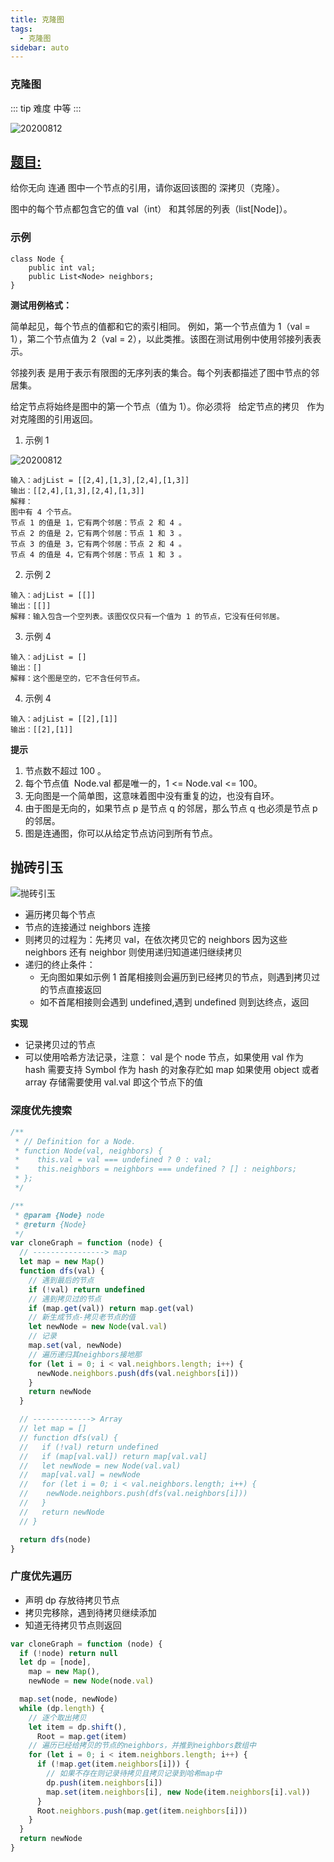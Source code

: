 ```yaml
---
title: 克隆图
tags:
  - 克隆图
sidebar: auto
---
```


### 克隆图

::: tip 难度
中等
:::

![20200812](http://qiniu.gaowenju.com/leecode/banner/20200812.jpg)

## [题目:](https://leetcode-cn.com/problems/clone-graph/)

给你无向 连通 图中一个节点的引用，请你返回该图的 深拷贝（克隆）。

图中的每个节点都包含它的值 val（int） 和其邻居的列表（list[Node]）。

### 示例

```
class Node {
    public int val;
    public List<Node> neighbors;
}
```

**测试用例格式：**

简单起见，每个节点的值都和它的索引相同。
例如，第一个节点值为 1（val = 1），第二个节点值为 2（val = 2），以此类推。该图在测试用例中使用邻接列表表示。

邻接列表 是用于表示有限图的无序列表的集合。每个列表都描述了图中节点的邻居集。

给定节点将始终是图中的第一个节点（值为 1）。你必须将   给定节点的拷贝   作为对克隆图的引用返回。

1. 示例 1

![20200812](http://qiniu.gaowenju.com/leecode/banner/20200812-a.png)

```
输入：adjList = [[2,4],[1,3],[2,4],[1,3]]
输出：[[2,4],[1,3],[2,4],[1,3]]
解释：
图中有 4 个节点。
节点 1 的值是 1，它有两个邻居：节点 2 和 4 。
节点 2 的值是 2，它有两个邻居：节点 1 和 3 。
节点 3 的值是 3，它有两个邻居：节点 2 和 4 。
节点 4 的值是 4，它有两个邻居：节点 1 和 3 。
```

2. 示例 2

```
输入：adjList = [[]]
输出：[[]]
解释：输入包含一个空列表。该图仅仅只有一个值为 1 的节点，它没有任何邻居。
```

3. 示例 4

```
输入：adjList = []
输出：[]
解释：这个图是空的，它不含任何节点。
```

4. 示例 4

```
输入：adjList = [[2],[1]]
输出：[[2],[1]]
```

**提示**

1. 节点数不超过 100 。
2. 每个节点值  Node.val 都是唯一的，1 <= Node.val <= 100。
3. 无向图是一个简单图，这意味着图中没有重复的边，也没有自环。
4. 由于图是无向的，如果节点 p 是节点 q 的邻居，那么节点 q 也必须是节点 p  的邻居。
5. 图是连通图，你可以从给定节点访问到所有节点。

## 抛砖引玉

![抛砖引玉](http://qiniu.gaowenju.com/leecode/20200812.png)

- 遍历拷贝每个节点
- 节点的连接通过 neighbors 连接
- 则拷贝的过程为：先拷贝 val，在依次拷贝它的 neighbors
  因为这些 neighbors 还有 neighbor 则使用递归知道递归继续拷贝
- 递归的终止条件：
  - 无向图如果如示例 1 首尾相接则会遍历到已经拷贝的节点，则遇到拷贝过的节点直接返回
  - 如不首尾相接则会遇到 undefined,遇到 undefined 则到达终点，返回

**实现**

- 记录拷贝过的节点
- 可以使用哈希方法记录，注意：
  val 是个 node 节点，如果使用 val 作为 hash 需要支持 Symbol 作为 hash 的对象存贮如 map
  如果使用 object 或者 array 存储需要使用 val.val 即这个节点下的值

### 深度优先搜索

```javascript
/**
 * // Definition for a Node.
 * function Node(val, neighbors) {
 *    this.val = val === undefined ? 0 : val;
 *    this.neighbors = neighbors === undefined ? [] : neighbors;
 * };
 */

/**
 * @param {Node} node
 * @return {Node}
 */
var cloneGraph = function (node) {
  // ----------------> map
  let map = new Map()
  function dfs(val) {
    // 遇到最后的节点
    if (!val) return undefined
    // 遇到拷贝过的节点
    if (map.get(val)) return map.get(val)
    // 新生成节点-拷贝老节点的值
    let newNode = new Node(val.val)
    // 记录
    map.set(val, newNode)
    // 遍历递归其neighbors接地那
    for (let i = 0; i < val.neighbors.length; i++) {
      newNode.neighbors.push(dfs(val.neighbors[i]))
    }
    return newNode
  }

  // -------------> Array
  // let map = []
  // function dfs(val) {
  //   if (!val) return undefined
  //   if (map[val.val]) return map[val.val]
  //   let newNode = new Node(val.val)
  //   map[val.val] = newNode
  //   for (let i = 0; i < val.neighbors.length; i++) {
  //    newNode.neighbors.push(dfs(val.neighbors[i]))
  //   }
  //   return newNode
  // }

  return dfs(node)
}
```

### 广度优先遍历

- 声明 dp 存放待拷贝节点
- 拷贝完移除，遇到待拷贝继续添加
- 知道无待拷贝节点则返回

```javascript
var cloneGraph = function (node) {
  if (!node) return null
  let dp = [node],
    map = new Map(),
    newNode = new Node(node.val)

  map.set(node, newNode)
  while (dp.length) {
    // 逐个取出拷贝
    let item = dp.shift(),
      Root = map.get(item)
    // 遍历已经给拷贝的节点的neighbors，并推到neighbors数组中
    for (let i = 0; i < item.neighbors.length; i++) {
      if (!map.get(item.neighbors[i])) {
        // 如果不存在则记录待拷贝且拷贝记录到哈希map中
        dp.push(item.neighbors[i])
        map.set(item.neighbors[i], new Node(item.neighbors[i].val))
      }
      Root.neighbors.push(map.get(item.neighbors[i]))
    }
  }
  return newNode
}
```
